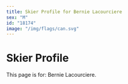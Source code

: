 ```yaml
---
title: Skier Profile for Bernie Lacourciere
sex: "M"
id: "18174"
image: "/img/flags/can.svg" 
---
```


# Skier Profile

This page is for: Bernie Lacourciere.
    